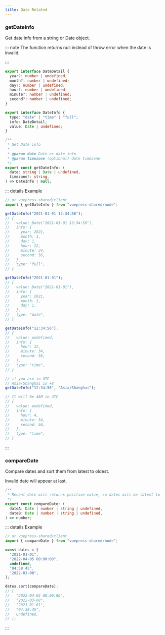 ```yaml
---
title: Date Related
---
```


### getDateInfo

Get date info from a string or Date object.

::: note The function returns null instead of throw error when the date is invalid.

:::

```ts
export interface DateDetail {
  year?: number | undefined;
  month?: number | undefined;
  day?: number | undefined;
  hour?: number | undefined;
  minute?: number | undefined;
  second?: number | undefined;
}

export interface DateInfo {
  type: "date" | "time" | "full";
  info: DateDetail;
  value: Date | undefined;
}

/**
 * Get Date info
 *
 * @param date Date or date info
 * @param timezone (optional) date timezone
 */
export const getDateInfo: (
  date: string | Date | undefined,
  timezone?: string,
) => DateInfo | null;
```

::: details Example

```ts
// or vuepress-shared/client
import { getDateInfo } from "vuepress-shared/node";

getDateInfo("2021-01-01 12:34:56");
// {
//   value: Date("2021-01-01 12:34:56"),
//   info: {
//     year: 2021,
//     month: 1,
//     day: 1,
//     hour: 12,
//     minute: 34,
//     second: 56,
//   },
//   type: "full",
// }

getDateInfo("2021-01-01");
// {
//   value: Date("2021-01-01"),
//   info: {
//     year: 2021,
//     month: 1,
//     day: 1,
//   },
//   type: "date",
// }

getDateInfo("12:34:56");
// {
//   value: undefined,
//   info: {
//     hour: 12,
//     minute: 34,
//     second: 56,
//   },
//   type: "time",
// }

// if you are in UTC
// Asia/Shanghai is +8
getDateInfo("12:34:56", "Asia/Shanghai");

// It will be 4AM in UTC
// {
//   value: undefined,
//   info: {
//     hour: 4,
//     minute: 34,
//     second: 56,
//   },
//   type: "time",
// }
```

:::

### compareDate

Compare dates and sort them from latest to oldest.

Invalid date will appear at last.

```ts
/**
 * Recent date will returns positive value, so dates will be latest to oldest after sorting
 */
export const compareDate: (
  dateA: Date | number | string | undefined,
  dateB: Date | number | string | undefined,
) => number;
```

::: details Example

```ts
// or vuepress-shared/client
import { compareDate } from "vuepress-shared/node";

const dates = [
  "2021-01-01",
  "2022-04-05 08:00:00",
  undefined,
  "04:38:45",
  "2022-03-08",
];

dates.sort(compareDate);
// [
//   "2022-04-05 08:00:00",
//   "2022-03-08",
//   "2021-01-01",
//   "04:38:45",
//   undefined,
// ];
```

:::
